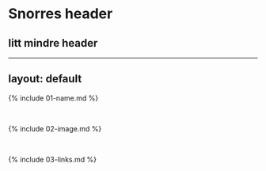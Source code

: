 # Snorres header
## litt mindre header
---
layout: default
---

{% include 01-name.md %}

<br>

{% include 02-image.md %}

<br>

{% include 03-links.md %}

